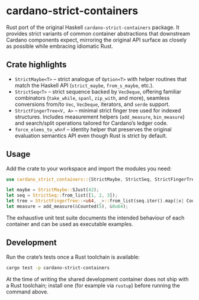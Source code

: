 # cardano-strict-containers

Rust port of the original Haskell `cardano-strict-containers` package. It
provides strict variants of common container abstractions that downstream
Cardano components expect, mirroring the original API surface as closely as
possible while embracing idiomatic Rust.

## Crate highlights

- `StrictMaybe<T>` – strict analogue of `Option<T>` with helper routines that
  match the Haskell API (`strict_maybe`, `from_s_maybe`, etc.).
- `StrictSeq<T>` – strict sequence backed by `VecDeque`, offering familiar
  combinators (`take_while`, `spanl`, `zip_with`, and more), seamless
  conversions from/to `Vec`, `VecDeque`, iterators, and `serde` support.
- `StrictFingerTree<V, A>` – minimal strict finger tree used for indexed
  structures. Includes measurement helpers (`add_measure`, `bin_measure`) and
  search/split operations tailored for Cardano’s ledger code.
- `force_elems_to_whnf` – identity helper that preserves the original
  evaluation semantics API even though Rust is strict by default.

## Usage

Add the crate to your workspace and import the modules you need:

```rust
use cardano_strict_containers::{StrictMaybe, StrictSeq, StrictFingerTree, add_measure};

let maybe = StrictMaybe::SJust(42);
let seq = StrictSeq::from_list([1, 2, 3]);
let tree = StrictFingerTree::<u64, _>::from_list(seq.iter().map(|x| Counted(*x)));
let measure = add_measure(&Counted(5), &0u64);
```

The exhaustive unit test suite documents the intended behaviour of each
container and can be used as executable examples.

## Development

Run the crate’s tests once a Rust toolchain is available:

```bash
cargo test -p cardano-strict-containers
```

At the time of writing the shared development container does not ship with a
Rust toolchain; install one (for example via `rustup`) before running the
command above.
